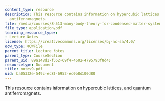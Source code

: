 ```yaml
---
content_type: resource
description: This resource contains information on hypercubic lattices, and quantum
  antiferromagnets.
file: /media/courses/8-513-many-body-theory-for-condensed-matter-systems-fall-2004/ba05332e549cec866952ec0b8d100d80_notes9.pdf
file_type: application/pdf
learning_resource_types:
- Lecture Notes
license: https://creativecommons.org/licenses/by-nc-sa/4.0/
ocw_type: OCWFile
parent_title: Lecture Notes
parent_type: CourseSection
parent_uid: 89a148d1-f362-69f4-4602-4795793f8d41
resourcetype: Document
title: notes9.pdf
uid: ba05332e-549c-ec86-6952-ec0b8d100d80
---
```

This resource contains information on hypercubic lattices, and quantum antiferromagnets.